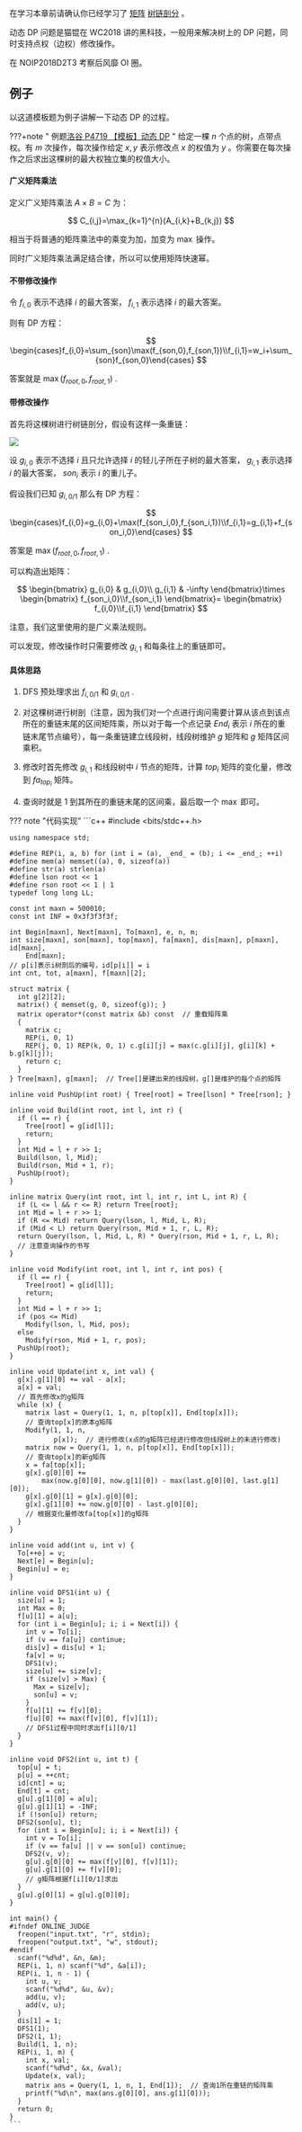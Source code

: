 在学习本章前请确认你已经学习了 [矩阵](../math/matrix.md)  [树链剖分](../graph/hld.md) 。

动态 DP 问题是猫锟在 WC2018 讲的黑科技，一般用来解决树上的 DP 问题，同时支持点权（边权）修改操作。

在 NOIP2018D2T3 考察后风靡 OI 圈。

## 例子

以这道模板题为例子讲解一下动态 DP 的过程。

???+note " 例题[洛谷 P4719 【模板】动态 DP](https://www.luogu.com.cn/problem/P4719) "
    给定一棵 $n$ 个点的树，点带点权。有 $m$ 次操作，每次操作给定 $x,y$ 表示修改点 $x$ 的权值为 $y$ 。你需要在每次操作之后求出这棵树的最大权独立集的权值大小。

#### 广义矩阵乘法

定义广义矩阵乘法 $A\times B=C$ 为：

$$
C_{i,j}=\max_{k=1}^{n}(A_{i,k}+B_{k,j})
$$

相当于将普通的矩阵乘法中的乘变为加，加变为 $\max$ 操作。

同时广义矩阵乘法满足结合律，所以可以使用矩阵快速幂。

#### 不带修改操作

令 $f_{i,0}$ 表示不选择 $i$ 的最大答案， $f_{i,1}$ 表示选择 $i$ 的最大答案。

则有 DP 方程：

$$
\begin{cases}f_{i,0}=\sum_{son}\max(f_{son,0},f_{son,1})\\f_{i,1}=w_i+\sum_{son}f_{son,0}\end{cases}
$$

答案就是 $\max(f_{root,0},f_{root,1})$ .

#### 带修改操作

首先将这棵树进行树链剖分，假设有这样一条重链：

![](./images/dynamic.png)

设 $g_{i,0}$ 表示不选择 $i$ 且只允许选择 $i$ 的轻儿子所在子树的最大答案， $g_{i,1}$ 表示选择 $i$ 的最大答案， $son_i$ 表示 $i$ 的重儿子。

假设我们已知 $g_{i,0/1}$ 那么有 DP 方程：

$$
\begin{cases}f_{i,0}=g_{i,0}+\max(f_{son_i,0},f_{son_i,1})\\f_{i,1}=g_{i,1}+f_{son_i,0}\end{cases}
$$

答案是 $\max(f_{root,0},f_{root,1})$ .

可以构造出矩阵：

$$
\begin{bmatrix}
g_{i,0} & g_{i,0}\\
g_{i,1} & -\infty
\end{bmatrix}\times 
\begin{bmatrix}
f_{son_i,0}\\f_{son_i,1}
\end{bmatrix}=
\begin{bmatrix}
f_{i,0}\\f_{i,1}
\end{bmatrix}
$$

注意，我们这里使用的是广义乘法规则。

可以发现，修改操作时只需要修改 $g_{i,1}$ 和每条往上的重链即可。

#### 具体思路

1. DFS 预处理求出 $f_{i,0/1}$ 和 $g_{i,0/1}$ .

2. 对这棵树进行树剖（注意，因为我们对一个点进行询问需要计算从该点到该点所在的重链末尾的区间矩阵乘，所以对于每一个点记录 $End_i$ 表示 $i$ 所在的重链末尾节点编号），每一条重链建立线段树，线段树维护 $g$ 矩阵和 $g$ 矩阵区间乘积。

3. 修改时首先修改 $g_{i,1}$ 和线段树中 $i$ 节点的矩阵，计算 $top_i$ 矩阵的变化量，修改到 $fa_{top_i}$ 矩阵。

4. 查询时就是 1 到其所在的重链末尾的区间乘，最后取一个 $\max$ 即可。

??? note "代码实现"
    ```c++
    #include <bits/stdc++.h>
    
    using namespace std;
    
    #define REP(i, a, b) for (int i = (a), _end_ = (b); i <= _end_; ++i)
    #define mem(a) memset((a), 0, sizeof(a))
    #define str(a) strlen(a)
    #define lson root << 1
    #define rson root << 1 | 1
    typedef long long LL;
    
    const int maxn = 500010;
    const int INF = 0x3f3f3f3f;
    
    int Begin[maxn], Next[maxn], To[maxn], e, n, m;
    int size[maxn], son[maxn], top[maxn], fa[maxn], dis[maxn], p[maxn], id[maxn],
        End[maxn];
    // p[i]表示i树剖后的编号，id[p[i]] = i
    int cnt, tot, a[maxn], f[maxn][2];
    
    struct matrix {
      int g[2][2];
      matrix() { memset(g, 0, sizeof(g)); }
      matrix operator*(const matrix &b) const  // 重载矩阵乘
      {
        matrix c;
        REP(i, 0, 1)
        REP(j, 0, 1) REP(k, 0, 1) c.g[i][j] = max(c.g[i][j], g[i][k] + b.g[k][j]);
        return c;
      }
    } Tree[maxn], g[maxn];  // Tree[]是建出来的线段树，g[]是维护的每个点的矩阵
    
    inline void PushUp(int root) { Tree[root] = Tree[lson] * Tree[rson]; }
    
    inline void Build(int root, int l, int r) {
      if (l == r) {
        Tree[root] = g[id[l]];
        return;
      }
      int Mid = l + r >> 1;
      Build(lson, l, Mid);
      Build(rson, Mid + 1, r);
      PushUp(root);
    }
    
    inline matrix Query(int root, int l, int r, int L, int R) {
      if (L <= l && r <= R) return Tree[root];
      int Mid = l + r >> 1;
      if (R <= Mid) return Query(lson, l, Mid, L, R);
      if (Mid < L) return Query(rson, Mid + 1, r, L, R);
      return Query(lson, l, Mid, L, R) * Query(rson, Mid + 1, r, L, R);
      // 注意查询操作的书写
    }
    
    inline void Modify(int root, int l, int r, int pos) {
      if (l == r) {
        Tree[root] = g[id[l]];
        return;
      }
      int Mid = l + r >> 1;
      if (pos <= Mid)
        Modify(lson, l, Mid, pos);
      else
        Modify(rson, Mid + 1, r, pos);
      PushUp(root);
    }
    
    inline void Update(int x, int val) {
      g[x].g[1][0] += val - a[x];
      a[x] = val;
      // 首先修改x的g矩阵
      while (x) {
        matrix last = Query(1, 1, n, p[top[x]], End[top[x]]);
        // 查询top[x]的原本g矩阵
        Modify(1, 1, n,
               p[x]);  // 进行修改(x点的g矩阵已经进行修改但线段树上的未进行修改)
        matrix now = Query(1, 1, n, p[top[x]], End[top[x]]);
        // 查询top[x]的新g矩阵
        x = fa[top[x]];
        g[x].g[0][0] +=
            max(now.g[0][0], now.g[1][0]) - max(last.g[0][0], last.g[1][0]);
        g[x].g[0][1] = g[x].g[0][0];
        g[x].g[1][0] += now.g[0][0] - last.g[0][0];
        // 根据变化量修改fa[top[x]]的g矩阵
      }
    }
    
    inline void add(int u, int v) {
      To[++e] = v;
      Next[e] = Begin[u];
      Begin[u] = e;
    }
    
    inline void DFS1(int u) {
      size[u] = 1;
      int Max = 0;
      f[u][1] = a[u];
      for (int i = Begin[u]; i; i = Next[i]) {
        int v = To[i];
        if (v == fa[u]) continue;
        dis[v] = dis[u] + 1;
        fa[v] = u;
        DFS1(v);
        size[u] += size[v];
        if (size[v] > Max) {
          Max = size[v];
          son[u] = v;
        }
        f[u][1] += f[v][0];
        f[u][0] += max(f[v][0], f[v][1]);
        // DFS1过程中同时求出f[i][0/1]
      }
    }
    
    inline void DFS2(int u, int t) {
      top[u] = t;
      p[u] = ++cnt;
      id[cnt] = u;
      End[t] = cnt;
      g[u].g[1][0] = a[u];
      g[u].g[1][1] = -INF;
      if (!son[u]) return;
      DFS2(son[u], t);
      for (int i = Begin[u]; i; i = Next[i]) {
        int v = To[i];
        if (v == fa[u] || v == son[u]) continue;
        DFS2(v, v);
        g[u].g[0][0] += max(f[v][0], f[v][1]);
        g[u].g[1][0] += f[v][0];
        // g矩阵根据f[i][0/1]求出
      }
      g[u].g[0][1] = g[u].g[0][0];
    }
    
    int main() {
    #ifndef ONLINE_JUDGE
      freopen("input.txt", "r", stdin);
      freopen("output.txt", "w", stdout);
    #endif
      scanf("%d%d", &n, &m);
      REP(i, 1, n) scanf("%d", &a[i]);
      REP(i, 1, n - 1) {
        int u, v;
        scanf("%d%d", &u, &v);
        add(u, v);
        add(v, u);
      }
      dis[1] = 1;
      DFS1(1);
      DFS2(1, 1);
      Build(1, 1, n);
      REP(i, 1, m) {
        int x, val;
        scanf("%d%d", &x, &val);
        Update(x, val);
        matrix ans = Query(1, 1, n, 1, End[1]);  // 查询1所在重链的矩阵乘
        printf("%d\n", max(ans.g[0][0], ans.g[1][0]));
      }
      return 0;
    }
    ```
